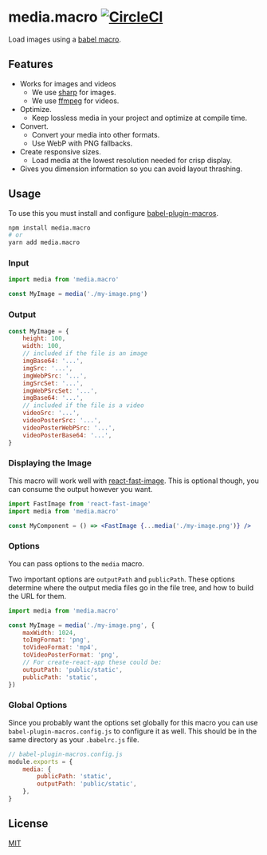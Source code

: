 # media.macro [![CircleCI](https://circleci.com/gh/DylanVann/media.macro.svg?style=svg)](https://circleci.com/gh/DylanVann/media.macro)

Load images using a [babel macro](https://github.com/kentcdodds/babel-plugin-macros).

## Features

-   Works for images and videos
    -   We use [sharp](https://sharp.pixelplumbing.com/) for images.
    -   We use [ffmpeg](https://www.ffmpeg.org/) for videos.
-   Optimize.
    -   Keep lossless media in your project and optimize at compile time.
-   Convert.
    -   Convert your media into other formats.
    -   Use WebP with PNG fallbacks.
-   Create responsive sizes.
    -   Load media at the lowest resolution needed for crisp display.
-   Gives you dimension information so you can avoid layout thrashing.

## Usage

To use this you must install and configure [babel-plugin-macros](https://github.com/kentcdodds/babel-plugin-macros).

```bash
npm install media.macro
# or
yarn add media.macro
```

### Input

```js
import media from 'media.macro'

const MyImage = media('./my-image.png')
```

### Output

```js
const MyImage = {
    height: 100,
    width: 100,
    // included if the file is an image
    imgBase64: '...',
    imgSrc: '...',
    imgWebPSrc: '...',
    imgSrcSet: '...',
    imgWebPSrcSet: '...',
    imgBase64: '...',
    // included if the file is a video
    videoSrc: '...',
    videoPosterSrc: '...',
    videoPosterWebPSrc: '...',
    videoPosterBase64: '...',
}
```

### Displaying the Image

This macro will work well with [react-fast-image](https://github.com/DylanVann/react-fast-image).
This is optional though, you can consume the output however you want.

```jsx
import FastImage from 'react-fast-image'
import media from 'media.macro'

const MyComponent = () => <FastImage {...media('./my-image.png')} />
```

### Options

You can pass options to the `media` macro.

Two important options are `outputPath` and `publicPath`.
These options determine where the output media files go in the file tree, and how to build the URL for them.

```js
import media from 'media.macro'

const MyImage = media('./my-image.png', {
    maxWidth: 1024,
    toImgFormat: 'png',
    toVideoFormat: 'mp4',
    toVideoPosterFormat: 'png',
    // For create-react-app these could be:
    outputPath: 'public/static',
    publicPath: 'static',
})
```

### Global Options

Since you probably want the options set globally for this macro you can use `babel-plugin-macros.config.js` to configure it as well.
This should be in the same directory as your `.babelrc.js` file.

```js
// babel-plugin-macros.config.js
module.exports = {
    media: {
        publicPath: 'static',
        outputPath: 'public/static',
    },
}
```

## License

[MIT](LICENSE)
